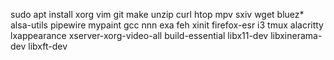 sudo apt install xorg vim git make unzip curl htop mpv sxiv wget bluez* alsa-utils pipewire mypaint gcc nnn exa feh xinit firefox-esr i3 tmux alacritty lxappearance xserver-xorg-video-all build-essential libx11-dev libxinerama-dev libxft-dev
